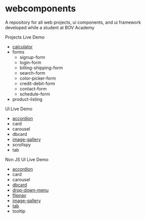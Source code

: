 # webcomponents
A repository for all web projects, ui components, and ui framework developed while a student at BOV Academy

Projects Live Demo

- [calculator](https://bruceleeo.github.io/webcomponents/projects/calculator/calculator.html "An Android-Inspired Calculator")
- forms
  - signup-form
  - login-form
  - billing-shipping-form
  - search-form
  - color-picker-form
  - credit-debit-form
  - contact-form
  - schedule-form
- product-listing

UI Live Demo
  - [accordion](https://bruceleeo.github.io/webcomponents/ui/accordion/accordion-js-ui.html "JS Accordion UI Component")
  - card
  - carousel
  - dbcard
  - [image-gallery](https://bruceleeo.github.io/webcomponents/ui/image-gallery/image-gallery-js-ui.html "Image Gallery Component Powered by JS")
  - scrollspy
  - tab
  
Non JS UI Live Demo

  - [accordion](https://bruceleeo.github.io/webcomponents/ui/nonjs-ui/accordion/accordion-nonjs-ui.html "NonJS Accordion UI Component")
  - card
  - carousel
  - [dbcard](https://bruceleeo.github.io/webcomponents/ui/nonjs-ui/digital-business-card/digital-business-card-nonjs-ui.html "NonJS Digital Business Card Component")
  - [drop-down-menu](https://bruceleeo.github.io/webcomponents/ui/nonjs-ui/drop-down-menu/drop-down-menu-nonjs-ui.html "NonJS Drop-down Menu Component")
  - [flipnav](https://bruceleeo.github.io/webcomponents/ui/nonjs-ui/flipnav/flipnav-nonjs-ui.html "NonJS Flipnav Menu Component")
  - [image-gallery](https://bruceleeo.github.io/webcomponents/ui/nonjs-ui/image-gallery/image-gallery-nonjs-ui.html "NonJS Image Gallery Component")
  - [tab](https://bruceleeo.github.io/webcomponents/ui/nonjs-ui/tab/tab-nonjs-ui.html "NonJS Tab Component")
  - tooltip
